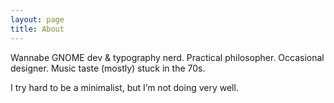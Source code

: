 ```yaml
---
layout: page
title: About
---
```


Wannabe GNOME dev & typography nerd. Practical philosopher.
Occasional designer. Music taste (mostly) stuck in the 70s.

I try hard to be a minimalist, but I’m not doing very well.

[//]: # ( vim: set tw=72 fo=awntq spell spelllang=en:)
